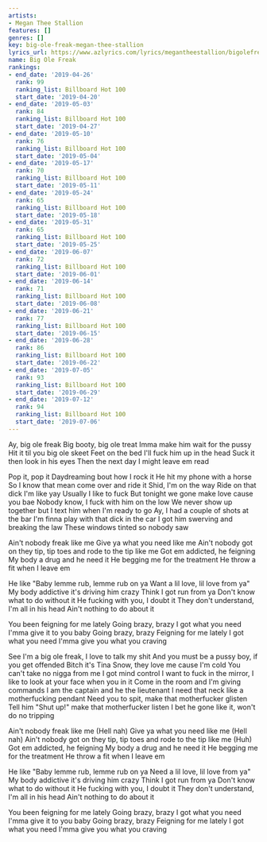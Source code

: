 ```yaml
---
artists:
- Megan Thee Stallion
features: []
genres: []
key: big-ole-freak-megan-thee-stallion
lyrics_url: https://www.azlyrics.com/lyrics/megantheestallion/bigolefreak.html
name: Big Ole Freak
rankings:
- end_date: '2019-04-26'
  rank: 99
  ranking_list: Billboard Hot 100
  start_date: '2019-04-20'
- end_date: '2019-05-03'
  rank: 84
  ranking_list: Billboard Hot 100
  start_date: '2019-04-27'
- end_date: '2019-05-10'
  rank: 76
  ranking_list: Billboard Hot 100
  start_date: '2019-05-04'
- end_date: '2019-05-17'
  rank: 70
  ranking_list: Billboard Hot 100
  start_date: '2019-05-11'
- end_date: '2019-05-24'
  rank: 65
  ranking_list: Billboard Hot 100
  start_date: '2019-05-18'
- end_date: '2019-05-31'
  rank: 65
  ranking_list: Billboard Hot 100
  start_date: '2019-05-25'
- end_date: '2019-06-07'
  rank: 72
  ranking_list: Billboard Hot 100
  start_date: '2019-06-01'
- end_date: '2019-06-14'
  rank: 71
  ranking_list: Billboard Hot 100
  start_date: '2019-06-08'
- end_date: '2019-06-21'
  rank: 77
  ranking_list: Billboard Hot 100
  start_date: '2019-06-15'
- end_date: '2019-06-28'
  rank: 86
  ranking_list: Billboard Hot 100
  start_date: '2019-06-22'
- end_date: '2019-07-05'
  rank: 93
  ranking_list: Billboard Hot 100
  start_date: '2019-06-29'
- end_date: '2019-07-12'
  rank: 94
  ranking_list: Billboard Hot 100
  start_date: '2019-07-06'
---
```


Ay, big ole freak
Big booty, big ole treat
Imma make him wait for the pussy
Hit it til you big ole skeet
Feet on the bed
I'll fuck him up in the head
Suck it then look in his eyes
Then the next day I might leave em read

Pop it, pop it
Daydreaming bout how I rock it
He hit my phone with a horse
So I know that mean come over and ride it
Shid, I'm on the way
Ride on that dick I'm like yay
Usually I like to fuck
But tonight we gone make love cause you bae
Nobody know, I fuck with him on the low
We never show up together but I text him when I'm ready to go
Ay, I had a couple of shots at the bar
I'm finna play with that dick in the car
I got him swerving and breaking the law
These windows tinted so nobody saw

Ain't nobody freak like me
Give ya what you need like me
Ain't nobody got on they tip, tip toes and rode to the tip like me
Got em addicted, he feigning
My body a drug and he need it
He begging me for the treatment
He throw a fit when I leave em

He like
"Baby lemme rub, lemme rub on ya
Want a lil love, lil love from ya"
My body addictive it's driving him crazy
Think I got run from ya
Don't know what to do without it
He fucking with you, I doubt it
They don't understand, I'm all in his head
Ain't nothing to do about it

You been feigning for me lately
Going brazy, brazy
I got what you need I'mma give it to you baby
Going brazy, brazy
Feigning for me lately
I got what you need
I'mma give you what you craving

See I'm a big ole freak, I love to talk my shit
And you must be a pussy boy, if you get offended
Bitch it's Tina Snow, they love me cause I'm cold
You can't take no nigga from me
I got mind control
I want to fuck in the mirror, I like to look at your face when you in it
Come in the room and I'm giving commands
I am the captain and he the lieutenant
I need that neck like a motherfucking pendant
Need you to spit, make that motherfucker glisten
Tell him "Shut up!" make that motherfucker listen
I bet he gone like it, won't do no tripping

Ain't nobody freak like me (Hell nah)
Give ya what you need like me (Hell nah)
Ain't nobody got on they tip, tip toes and rode to the tip like me (Huh)
Got em addicted, he feigning
My body a drug and he need it
He begging me for the treatment
He throw a fit when I leave em

He like
"Baby lemme rub, lemme rub on ya
Need a lil love, lil love from ya"
My body addictive it's driving him crazy
Think I got run from ya
Don't know what to do without it
He fucking with you, I doubt it
They don't understand, I'm all in his head
Ain't nothing to do about it

You been feigning for me lately
Going brazy, brazy
I got what you need I'mma give it to you baby
Going brazy, brazy
Feigning for me lately
I got what you need
I'mma give you what you craving



